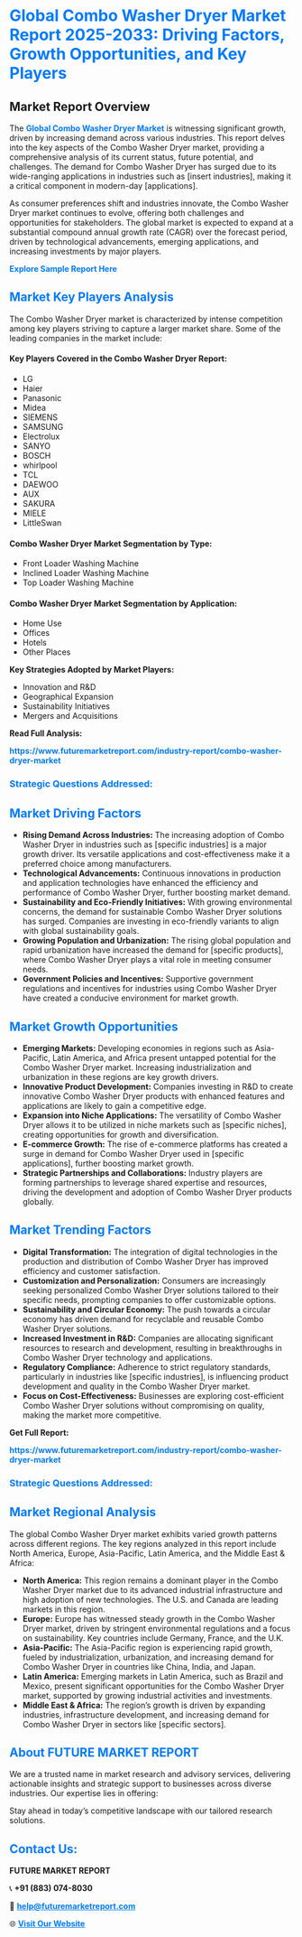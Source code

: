 <h1 style="color: #007BFF;">Global Combo Washer Dryer Market Report 2025-2033: Driving Factors, Growth Opportunities, and Key Players</h1>

<section id="overview">
<h2>Market Report Overview</h2>
<p>The <a href="https://www.futuremarketreport.com/industry-report/combo-washer-dryer-market" style="color: #007BFF; text-decoration: none;"><strong>Global Combo Washer Dryer Market</strong></a> is witnessing significant growth, driven by increasing demand across various industries. This report delves into the key aspects of the Combo Washer Dryer market, providing a comprehensive analysis of its current status, future potential, and challenges. The demand for Combo Washer Dryer has surged due to its wide-ranging applications in industries such as [insert industries], making it a critical component in modern-day [applications].</p>
<p>As consumer preferences shift and industries innovate, the Combo Washer Dryer market continues to evolve, offering both challenges and opportunities for stakeholders. The global market is expected to expand at a substantial compound annual growth rate (CAGR) over the forecast period, driven by technological advancements, emerging applications, and increasing investments by major players.</p>
</section>

<section id="overview">
<p><a href="https://www.futuremarketreport.com/request-sample/reportId=83440" style="color: #007BFF; text-decoration: none;"><strong>Explore Sample Report Here</strong></a></p>
</section>

<section id="key-players">
<h2 style="color: #007BFF;">Market Key Players Analysis</h2>
<p>The Combo Washer Dryer market is characterized by intense competition among key players striving to capture a larger market share. Some of the leading companies in the market include:</p>
<h4>Key Players Covered in the Combo Washer Dryer Report:</h4>
<ul><li>LG</li><li>Haier</li><li>Panasonic</li><li>Midea</li><li>SIEMENS</li><li>SAMSUNG</li><li>Electrolux</li><li>SANYO</li><li>BOSCH</li><li>whirlpool</li><li>TCL</li><li>DAEWOO</li><li>AUX</li><li>SAKURA</li><li>MIELE</li><li>LittleSwan</li></ul>
<h4>Combo Washer Dryer Market Segmentation by Type:</h4>
<ul><li>Front Loader Washing Machine</li><li>Inclined Loader Washing Machine</li><li>Top Loader Washing Machine</li></ul>

<h4>Combo Washer Dryer Market Segmentation by Application:</h4>
<ul><li>Home Use</li><li>Offices</li><li>Hotels</li><li>Other Places</li></ul>
<p><strong>Key Strategies Adopted by Market Players:</strong></p>
<ul>
<li>Innovation and R&D</li>
<li>Geographical Expansion</li>
<li>Sustainability Initiatives</li>
<li>Mergers and Acquisitions</li>
</ul>
</section>

<section>
<p><strong>Read Full Analysis: </strong></p><a href="https://www.futuremarketreport.com/industry-report/combo-washer-dryer-market" style="color: #007BFF; text-decoration: none;"><strong>https://www.futuremarketreport.com/industry-report/combo-washer-dryer-market</strong></a>
<h3 style="color: #007BFF;">Strategic Questions Addressed:</h3>
</section>

<section id="driving-factors">
<h2 style="color: #007BFF;">Market Driving Factors</h2>
<ul>
<li><strong>Rising Demand Across Industries:</strong> The increasing adoption of Combo Washer Dryer in industries such as [specific industries] is a major growth driver. Its versatile applications and cost-effectiveness make it a preferred choice among manufacturers.</li>
<li><strong>Technological Advancements:</strong> Continuous innovations in production and application technologies have enhanced the efficiency and performance of Combo Washer Dryer, further boosting market demand.</li>
<li><strong>Sustainability and Eco-Friendly Initiatives:</strong> With growing environmental concerns, the demand for sustainable Combo Washer Dryer solutions has surged. Companies are investing in eco-friendly variants to align with global sustainability goals.</li>
<li><strong>Growing Population and Urbanization:</strong> The rising global population and rapid urbanization have increased the demand for [specific products], where Combo Washer Dryer plays a vital role in meeting consumer needs.</li>
<li><strong>Government Policies and Incentives:</strong> Supportive government regulations and incentives for industries using Combo Washer Dryer have created a conducive environment for market growth.</li>
</ul>
</section>

<section id="growth-opportunities">
<h2 style="color: #007BFF;">Market Growth Opportunities</h2>
<ul>
<li><strong>Emerging Markets:</strong> Developing economies in regions such as Asia-Pacific, Latin America, and Africa present untapped potential for the Combo Washer Dryer market. Increasing industrialization and urbanization in these regions are key growth drivers.</li>
<li><strong>Innovative Product Development:</strong> Companies investing in R&D to create innovative Combo Washer Dryer products with enhanced features and applications are likely to gain a competitive edge.</li>
<li><strong>Expansion into Niche Applications:</strong> The versatility of Combo Washer Dryer allows it to be utilized in niche markets such as [specific niches], creating opportunities for growth and diversification.</li>
<li><strong>E-commerce Growth:</strong> The rise of e-commerce platforms has created a surge in demand for Combo Washer Dryer used in [specific applications], further boosting market growth.</li>
<li><strong>Strategic Partnerships and Collaborations:</strong> Industry players are forming partnerships to leverage shared expertise and resources, driving the development and adoption of Combo Washer Dryer products globally.</li>
</ul>
</section>

<section id="trending-factors">
<h2 style="color: #007BFF;">Market Trending Factors</h2>
<ul>
<li><strong>Digital Transformation:</strong> The integration of digital technologies in the production and distribution of Combo Washer Dryer has improved efficiency and customer satisfaction.</li>
<li><strong>Customization and Personalization:</strong> Consumers are increasingly seeking personalized Combo Washer Dryer solutions tailored to their specific needs, prompting companies to offer customizable options.</li>
<li><strong>Sustainability and Circular Economy:</strong> The push towards a circular economy has driven demand for recyclable and reusable Combo Washer Dryer solutions.</li>
<li><strong>Increased Investment in R&D:</strong> Companies are allocating significant resources to research and development, resulting in breakthroughs in Combo Washer Dryer technology and applications.</li>
<li><strong>Regulatory Compliance:</strong> Adherence to strict regulatory standards, particularly in industries like [specific industries], is influencing product development and quality in the Combo Washer Dryer market.</li>
<li><strong>Focus on Cost-Effectiveness:</strong> Businesses are exploring cost-efficient Combo Washer Dryer solutions without compromising on quality, making the market more competitive.</li>
</ul>
</section>

<section>
<p><strong>Get Full Report: </strong></p><a href="https://www.futuremarketreport.com/industry-report/combo-washer-dryer-market" style="color: #007BFF; text-decoration: none;"><strong>https://www.futuremarketreport.com/industry-report/combo-washer-dryer-market</strong></a>
<h3 style="color: #007BFF;">Strategic Questions Addressed:</h3>
</section>


<section id="regional-analysis">
<h2 style="color: #007BFF;">Market Regional Analysis</h2>
<p>The global Combo Washer Dryer market exhibits varied growth patterns across different regions. The key regions analyzed in this report include North America, Europe, Asia-Pacific, Latin America, and the Middle East & Africa:</p>
<ul>
<li><strong>North America:</strong> This region remains a dominant player in the Combo Washer Dryer market due to its advanced industrial infrastructure and high adoption of new technologies. The U.S. and Canada are leading markets in this region.</li>
<li><strong>Europe:</strong> Europe has witnessed steady growth in the Combo Washer Dryer market, driven by stringent environmental regulations and a focus on sustainability. Key countries include Germany, France, and the U.K.</li>
<li><strong>Asia-Pacific:</strong> The Asia-Pacific region is experiencing rapid growth, fueled by industrialization, urbanization, and increasing demand for Combo Washer Dryer in countries like China, India, and Japan.</li>
<li><strong>Latin America:</strong> Emerging markets in Latin America, such as Brazil and Mexico, present significant opportunities for the Combo Washer Dryer market, supported by growing industrial activities and investments.</li>
<li><strong>Middle East & Africa:</strong> The region’s growth is driven by expanding industries, infrastructure development, and increasing demand for Combo Washer Dryer in sectors like [specific sectors].</li>
</ul>
</section>

<footer>
<h2 style="color: #007BFF;">About FUTURE MARKET REPORT</h2>
<p>We are a trusted name in market research and advisory services, delivering actionable insights and strategic support to businesses across diverse industries. Our expertise lies in offering:</p>

<p>Stay ahead in today’s competitive landscape with our tailored research solutions.</p>

<h2 style="color: #007BFF;">Contact Us:</h2>
<p><strong>FUTURE MARKET REPORT</strong></p>
<p>📞 <strong>+91 (883) 074-8030</strong></p>
<p>📧 <strong><a href="mailto:help@futuremarketreport.com" style="color: #007BFF;">help@futuremarketreport.com</a></strong></p>
<p>🌐 <strong><a href="https://www.futuremarketreport.com/" style="color: #007BFF;">Visit Our Website</a></strong></p>
</footer>